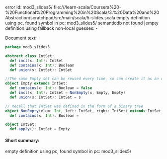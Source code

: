 error id: mod3_slides5/
file://<WORKSPACE>/learn-scala/Coursera%20-%20Functional%20Programming%20in%20Scala/3.%20Data%20and%20Abstraction/scratchpad/src/main/scala/5-slides.scala
empty definition using pc, found symbol in pc: mod3_slides5/
semanticdb not found
|empty definition using fallback
non-local guesses:
	 -

Document text:

```scala
package mod3_slides5

abstract class IntSet:
  def incl(x: Int): IntSet
  def contains(x: Int): Boolean
  def union(s: IntSet): IntSet

//The same Empty set can be reused every time, so can create it as an object instead of a class
object Empty extends IntSet:
  def contains(x: Int): Boolean = false
  def incl(x: Int): IntSet = NonEmpty(x, Empty, Empty)
  def union(s: IntSet): IntSet = s

// Recall that IntSet was defined in the form of a binary tree
object NonEmpty(elem: Int, left: IntSet, right: IntSet) extends IntSet:
  def contains(x: Int): Boolean = 

object IntSet:
  def apply(): IntSet = Empty
```

#### Short summary: 

empty definition using pc, found symbol in pc: mod3_slides5/